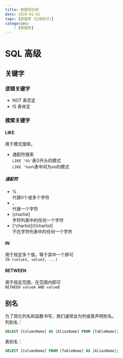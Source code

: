 ```yaml
---
title: 数据库应用
date: 2020-01-01
tags: [数据库（应用知识）]
categories: 
    - [数据库]
---
```

# SQL 高级

## 关键字

### 逻辑关键字

- NOT
表否定
- IS
表肯定

### 搜索关键字

#### LIKE

用于模式搜索。
- 通配符搜索  
`LIKE 'G%'`表G开头的模式  
`LIKE '%oo%`表中间为oo的模式  

##### 通配符

- %  
代替0个或多个字符
- _  
代替一个字符
- [charlist]  
字符列表中的任何一个字符
- [^charlist]/[!charlist]  
不在字符列表中的任何一个字符

#### IN

用于规定多个值，等于其中一个即可  
`IN (value1, value2, ...)`

#### BETWEEN

用于规定范围，在范围内即可  
`BETWEEN valueA AND valueB`

## 别名

为了简化列名和函数书写，我们通常会为列或表声明别名。  
列别名：
```SQL
SELECT [ColumnName] AS [AliasName] FROM [TableName];
```
表别名：
```SQL
SELECT [ColumnName] FROM [TableName] AS [AliasName];
```
